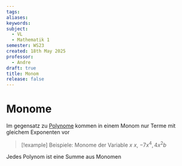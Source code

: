 ```yaml
---
tags: 
aliases: 
keywords: 
subject:
  - VL
  - Mathematik 1
semester: WS23
created: 18th May 2025
professor:
  - Andre
draft: true
title: Monom
release: false
---
```


# Monome

Im gegensatz zu [Polynome](Polynom.md) kommen in einem Monom nur Terme mit gleichem Exponenten vor 

> [!example] Beispiele: Monome der Variable $x$
> $x$, $-7x^{4}, 4x^{2}b$

Jedes Polynom ist eine Summe aus Monomen 

